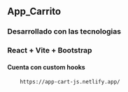 ## App_Carrito 

### Desarrollado con las tecnologias 

### React + Vite + Bootstrap

#### Cuenta con custom hooks

```
    https://app-cart-js.netlify.app/
```


